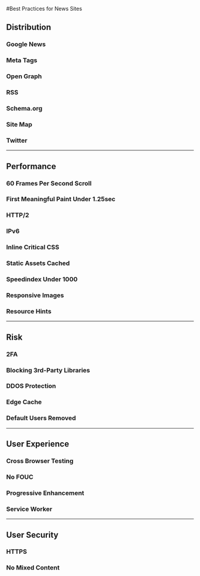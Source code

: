 #Best Practices for News Sites

## Distribution

### Google News

### Meta Tags

### Open Graph

### RSS

### Schema.org

### Site Map

### Twitter

***

## Performance

### 60 Frames Per Second Scroll

### First Meaningful Paint Under 1.25sec

### HTTP/2

### IPv6

### Inline Critical CSS

### Static Assets Cached

### Speedindex Under 1000

### Responsive Images

### Resource Hints

***

## Risk

### 2FA

### Blocking 3rd-Party Libraries

### DDOS Protection

### Edge Cache

### Default Users Removed

***

## User Experience

### Cross Browser Testing

### No FOUC

### Progressive Enhancement

### Service Worker

***

## User Security

### HTTPS

### No Mixed Content
